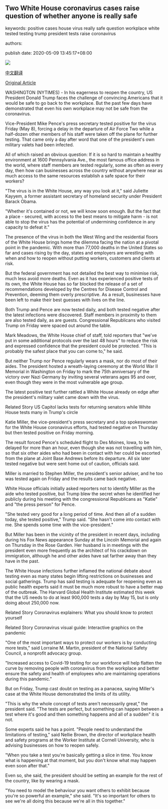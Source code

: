 ## Two White House coronavirus cases raise question of whether anyone is really safe

keywords: positive cases house virus really safe question workplace white tested testing trump president tests raise coronavirus

authors: 

publish date: 2020-05-09 13:45:17+08:00

![](https://www.straitstimes.com/sites/default/files/styles/x_large/public/articles/2020/05/09/nz_trumppence_090559.jpg?itok=otW2iL4j)

[中文翻译](Two%20White%20House%20coronavirus%20cases%20raise%20question%20of%20whether%20anyone%20is%20really%20safe_zh.md)

[Original Article](https://www.straitstimes.com/world/united-states/two-white-house-coronavirus-cases-raise-question-of-whether-anyone-is-really)

WASHINGTON (NYTIMES) - In his eagerness to reopen the country, US President Donald Trump faces the challenge of convincing Americans that it would be safe to go back to the workplace. But the past few days have demonstrated that even his own workplace may not be safe from the coronavirus.

Vice-President Mike Pence's press secretary tested positive for the virus Friday (May 8), forcing a delay in the departure of Air Force Two while a half-dozen other members of his staff were taken off the plane for further testing. That came only a day after word that one of the president's own military valets had been infected.

All of which raised an obvious question: If it is so hard to maintain a healthy environment at 1600 Pennsylvania Ave., the most famous office address in the world, where staff members are tested regularly, some as often as every day, then how can businesses across the country without anywhere near as much access to the same resources establish a safe space for their workers?

"The virus is in the White House, any way you look at it," said Juliette Kayyem, a former assistant secretary of homeland security under President Barack Obama.

"Whether it's contained or not, we will know soon enough. But the fact that a place - secured, with access to the best means to mitigate harm - is not able to stop the virus has the potential of undermining confidence in any capacity to defeat it."

The presence of the virus in both the West Wing and the residential floors of the White House brings home the dilemma facing the nation at a pivotal point in the pandemic. With more than 77,000 deaths in the United States so far and cases rising by the day, states and employers are wrestling with when and how to reopen without putting workers, customers and clients at risk.

But the federal government has not detailed the best way to minimise risk, much less avoid more deaths. Even as it has experienced positive tests of its own, the White House has so far blocked the release of a set of recommendations developed by the Centres for Disease Control and Prevention, deeming them overly prescriptive. As a result, businesses have been left to make their best guesses with lives on the line.

Both Trump and Pence are now tested daily, and both tested negative after the latest infections were discovered. Staff members in proximity to them are also tested daily, as are guests. Congressional Republicans who visited Trump on Friday were spaced out around the table.

Mark Meadows, the White House chief of staff, told reporters that "we've put in some additional protocols over the last 48 hours" to reduce the risk and expressed confidence that the president could be protected. "This is probably the safest place that you can come to," he said.

But neither Trump nor Pence regularly wears a mask, nor do most of their aides. The president hosted a wreath-laying ceremony at the World War II Memorial in Washington on Friday to mark the 75th anniversary of the victory over Nazi Germany by inviting several veterans ages 95 and over, even though they were in the most vulnerable age group.

The latest positive test further rattled a White House already on edge after the president's military valet came down with the virus.

Related Story US Capitol lacks tests for returning senators while White House tests many in Trump's circle

Katie Miller, the vice-president's press secretary and a top spokeswoman for the White House coronavirus efforts, had tested negative on Thursday but then tested positive on Friday morning.

The result forced Pence's scheduled flight to Des Moines, Iowa, to be delayed for more than an hour, even though she was not travelling with him, so that six other aides who had been in contact with her could be escorted from the plane at Joint Base Andrews before its departure. All six later tested negative but were sent home out of caution, officials said.

Miller is married to Stephen Miller, the president's senior adviser, and he too was tested again on Friday and the results came back negative.

White House officials initially asked reporters not to identify Miller as the aide who tested positive, but Trump blew the secret when he identified her publicly during his meeting with the congressional Republicans as "Katie" and "the press person" for Pence.

"She tested very good for a long period of time. And then all of a sudden today, she tested positive," Trump said. "She hasn't come into contact with me. She spends some time with the vice-president."

But Miller has been in the vicinity of the president in recent days, including during his Fox News appearance Sunday at the Lincoln Memorial and again on Thursday in the Rose Garden. Her husband is in meetings with the president even more frequently as the architect of his crackdown on immigration, although he and other aides have sat farther away than they have in the past.

The White House infections further inflamed the national debate about testing even as many states begin lifting restrictions on businesses and social gatherings. Trump has said testing is adequate for reopening even as public health experts said it must be much more robust to have a better map of the outbreak. The Harvard Global Health Institute estimated this week that the US needs to do at least 900,000 tests a day by May 15, but is only doing about 250,000 now.

Related Story Coronavirus explainers: What you should know to protect yourself

Related Story Coronavirus visual guide: Interactive graphics on the pandemic

"One of the most important ways to protect our workers is by conducting more tests," said Lorraine M. Martin, president of the National Safety Council, a nonprofit advocacy group.

"Increased access to Covid-19 testing for our workforce will help flatten the curve by removing people with coronavirus from the workplace and better ensure the safety and health of employees who are maintaining operations during this pandemic."

But on Friday, Trump cast doubt on testing as a panacea, saying Miller's case at the White House demonstrated the limits of its utility.

"This is why the whole concept of tests aren't necessarily great," the president said. "The tests are perfect, but something can happen between a test where it's good and then something happens and all of a sudden" it is not.

Some experts said he has a point. "People need to understand the limitations of testing," said Nellie Brown, the director of workplace health and safety programs at the Worker Institute at Cornell University, who is advising businesses on how to reopen safely.

"When you take a test you're basically getting a slice in time. You know what is happening at that moment, but you don't know what may happen even soon after that."

Even so, she said, the president should be setting an example for the rest of the country, like by wearing a mask.

"You need to model the behaviour you want others to exhibit because you're so powerful an example," she said. "It's so important for others to see we're all doing this because we're all in this together."